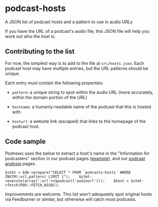# podcast-hosts
A JSON list of podcast hosts and a pattern to use in audio URLs

If you have the URL of a podcast's audio file, this JSON file will help you work out who the host is.

## Contributing to the list

For now, the simplest way is to add to the file at `src/hosts.json`. Each podcast host may have multiple entries, but the URL patterns should be unique.

Each entry _must_ contain the following properties:

* `pattern`: a unique string to spot within the audio URL (more accurately, within the domain portion of the URL)

* `hostname`: a humanly-readable name of the podcast that this is hosted with

* `hosturl`: a website link (escaped) that links to the homepage of the podcast host.

## Code sample

Podnews uses the below to extract a host's name in the "Information for podcasters" section in our podcast pages ([example](https://podnews.net/podcast/1287081706)), and our [podcast analysis](https://podnews.net/article/podcast-analysis) pages.

```$stmt = $db->prepare("SELECT * FROM `podcasts-hosts` WHERE INSTR(:url,pattern) LIMIT 1");   
$stmt->execute(array(':url'=>$podcast['audiourl']));   
$host = $stmt->fetch(PDO::FETCH_ASSOC);```

Improvements are welcome. This list won't adequately spot original hosts via Feedburner or similar, but otherwise will catch most podcasts.
